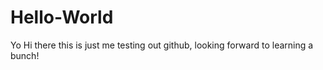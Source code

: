 # Hello-World

Yo Hi there this is just me testing out github, looking forward to learning a bunch!
